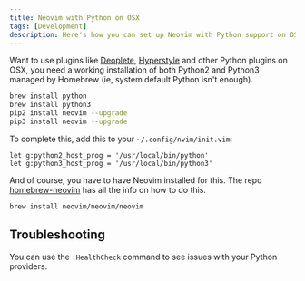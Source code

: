 ```yaml
---
title: Neovim with Python on OSX
tags: [Development]
description: Here's how you can set up Neovim with Python support on OSX.
---
```


Want to use plugins like [Deoplete](https://github.com/Shougo/deoplete.nvim), [Hyperstyle](http://ricostacruz.com/vim-hyperstyle) and other Python plugins on OSX, you need a working installation of both Python2 and Python3 managed by Homebrew (ie, system default Python isn't enough).

```sh
brew install python
brew install python3
pip2 install neovim --upgrade
pip3 install neovim --upgrade
```

To complete this, add this to your `~/.config/nvim/init.vim`:

```vim
let g:python2_host_prog = '/usr/local/bin/python'
let g:python3_host_prog = '/usr/local/bin/python3'
```

And of course, you have to have Neovim installed for this. The repo [homebrew-neovim](https://github.com/neovim/homebrew-neovim) has all the info on how to do this.

```sh
brew install neovim/neovim/neovim
```

## Troubleshooting

You can use the `:HealthCheck` command to see issues with your Python providers.
